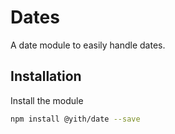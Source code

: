 # Dates

A date module to easily handle dates.

## Installation

Install the module

```sh
npm install @yith/date --save
```